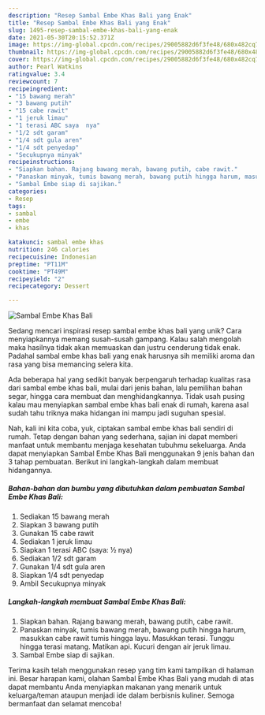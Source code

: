 ```yaml
---
description: "Resep Sambal Embe Khas Bali yang Enak"
title: "Resep Sambal Embe Khas Bali yang Enak"
slug: 1495-resep-sambal-embe-khas-bali-yang-enak
date: 2021-05-30T20:15:52.371Z
image: https://img-global.cpcdn.com/recipes/29005882d6f3fe48/680x482cq70/sambal-embe-khas-bali-foto-resep-utama.jpg
thumbnail: https://img-global.cpcdn.com/recipes/29005882d6f3fe48/680x482cq70/sambal-embe-khas-bali-foto-resep-utama.jpg
cover: https://img-global.cpcdn.com/recipes/29005882d6f3fe48/680x482cq70/sambal-embe-khas-bali-foto-resep-utama.jpg
author: Pearl Watkins
ratingvalue: 3.4
reviewcount: 7
recipeingredient:
- "15 bawang merah"
- "3 bawang putih"
- "15 cabe rawit"
- "1 jeruk limau"
- "1 terasi ABC saya  nya"
- "1/2 sdt garam"
- "1/4 sdt gula aren"
- "1/4 sdt penyedap"
- "Secukupnya minyak"
recipeinstructions:
- "Siapkan bahan. Rajang bawang merah, bawang putih, cabe rawit."
- "Panaskan minyak, tumis bawang merah, bawang putih hingga harum, masukkan cabe rawit tumis hingga layu. Masukkan terasi. Tunggu hingga terasi matang. Matikan api. Kucuri dengan air jeruk limau."
- "Sambal Embe siap di sajikan."
categories:
- Resep
tags:
- sambal
- embe
- khas

katakunci: sambal embe khas 
nutrition: 246 calories
recipecuisine: Indonesian
preptime: "PT11M"
cooktime: "PT49M"
recipeyield: "2"
recipecategory: Dessert

---
```



![Sambal Embe Khas Bali](https://img-global.cpcdn.com/recipes/29005882d6f3fe48/680x482cq70/sambal-embe-khas-bali-foto-resep-utama.jpg)

Sedang mencari inspirasi resep sambal embe khas bali yang unik? Cara menyiapkannya memang susah-susah gampang. Kalau salah mengolah maka hasilnya tidak akan memuaskan dan justru cenderung tidak enak. Padahal sambal embe khas bali yang enak harusnya sih memiliki aroma dan rasa yang bisa memancing selera kita.

Ada beberapa hal yang sedikit banyak berpengaruh terhadap kualitas rasa dari sambal embe khas bali, mulai dari jenis bahan, lalu pemilihan bahan segar, hingga cara membuat dan menghidangkannya. Tidak usah pusing kalau mau menyiapkan sambal embe khas bali enak di rumah, karena asal sudah tahu triknya maka hidangan ini mampu jadi suguhan spesial.




Nah, kali ini kita coba, yuk, ciptakan sambal embe khas bali sendiri di rumah. Tetap dengan bahan yang sederhana, sajian ini dapat memberi manfaat untuk membantu menjaga kesehatan tubuhmu sekeluarga. Anda dapat menyiapkan Sambal Embe Khas Bali menggunakan 9 jenis bahan dan 3 tahap pembuatan. Berikut ini langkah-langkah dalam membuat hidangannya.

<!--inarticleads1-->

##### Bahan-bahan dan bumbu yang dibutuhkan dalam pembuatan Sambal Embe Khas Bali:

1. Sediakan 15 bawang merah
1. Siapkan 3 bawang putih
1. Gunakan 15 cabe rawit
1. Sediakan 1 jeruk limau
1. Siapkan 1 terasi ABC (saya: ½ nya)
1. Sediakan 1/2 sdt garam
1. Gunakan 1/4 sdt gula aren
1. Siapkan 1/4 sdt penyedap
1. Ambil Secukupnya minyak




<!--inarticleads2-->

##### Langkah-langkah membuat Sambal Embe Khas Bali:

1. Siapkan bahan. Rajang bawang merah, bawang putih, cabe rawit.
1. Panaskan minyak, tumis bawang merah, bawang putih hingga harum, masukkan cabe rawit tumis hingga layu. Masukkan terasi. Tunggu hingga terasi matang. Matikan api. Kucuri dengan air jeruk limau.
1. Sambal Embe siap di sajikan.




Terima kasih telah menggunakan resep yang tim kami tampilkan di halaman ini. Besar harapan kami, olahan Sambal Embe Khas Bali yang mudah di atas dapat membantu Anda menyiapkan makanan yang menarik untuk keluarga/teman ataupun menjadi ide dalam berbisnis kuliner. Semoga bermanfaat dan selamat mencoba!
